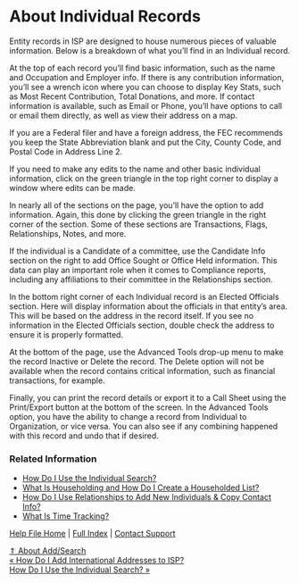  About Individual Records
==========

Entity records in ISP are designed to house numerous pieces of valuable information. Below is a breakdown of what you’ll find in an Individual record.

At the top of each record you’ll find basic information, such as the name and Occupation and Employer info. If there is any contribution information, you’ll see a wrench icon where you can choose to display Key Stats, such as Most Recent Contribution, Total Donations, and more. If contact information is available, such as Email or Phone, you’ll have options to call or email them directly, as well as view their address on a map.

 If you are a Federal filer and have a foreign address, the FEC recommends you keep the State Abbreviation blank and put the City, County Code, and Postal Code in Address Line 2.

If you need to make any edits to the name and other basic individual information, click on the green triangle in the top right corner to display a window where edits can be made.

In nearly all of the sections on the page, you’ll have the option to add information. Again, this done by clicking the green triangle in the right corner of the section. Some of these sections are Transactions, Flags, Relationships, Notes, and more.

If the individual is a Candidate of a committee, use the Candidate Info section on the right to add Office Sought or Office Held information. This data can play an important role when it comes to Compliance reports, including any affiliations to their committee in the Relationships section.

In the bottom right corner of each Individual record is an Elected Officials section. Here will display information about the officials in that entity’s area. This will be based on the address in the record itself. If you see no information in the Elected Officials section, double check the address to ensure it is properly formatted.

At the bottom of the page, use the Advanced Tools drop-up menu to make the record Inactive or Delete the record. The Delete option will not be available when the record contains critical information, such as financial transactions, for example.

Finally, you can print the record details or export it to a Call Sheet using the Print/Export button at the bottom of the screen. In the Advanced Tools option, you have the ability to change a record from Individual to Organization, or vice versa. You can also see if any combining happened with this record and undo that if desired.

### Related Information ###

* [How Do I Use the Individual Search?](https://ispolitical.com/Using-Individual-Search)
* [What Is Householding and How Do I Create a Householded List?](https://ispolitical.com/What-Is-Householding-and-How-Do-I-Create-a-Householded-List)
* [How Do I Use Relationships to Add New Individuals & Copy Contact Info?](https://ispolitical.com/Using-Relationships-to-Add-New-Individual-Copy-Contact-Info)
* [What Is Time Tracking?](https://ispolitical.com/What-Is-Time-Tracking)

[Help File Home](/help/) | [Full Index](/Help-File-Directory/) | [Contact Support](mailto:support@ISPolitical.com)

[⇑ About Add/Search](/About-Add-Search)  
[« How Do I Add International Addresses to ISP?](/How-Do-I-Add-International-Addresses-to-ISP)  
[How Do I Use the Individual Search? »](/Using-Individual-Search)
